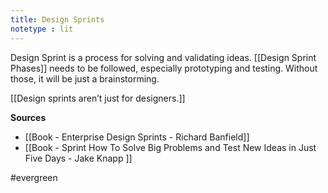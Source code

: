 ```yaml
---
title: Design Sprints
notetype : lit
---
```


Design Sprint is a process for solving and validating ideas. [[Design Sprint Phases]] needs to be followed, especially prototyping and testing. Without those, it will be just a brainstorming.

[[Design sprints aren’t just for designers.]] 

**Sources**
- [[Book - Enterprise Design Sprints - Richard Banfield]]
- [[Book - Sprint How To Solve Big Problems and Test New Ideas in Just Five Days - Jake Knapp ]]

#evergreen